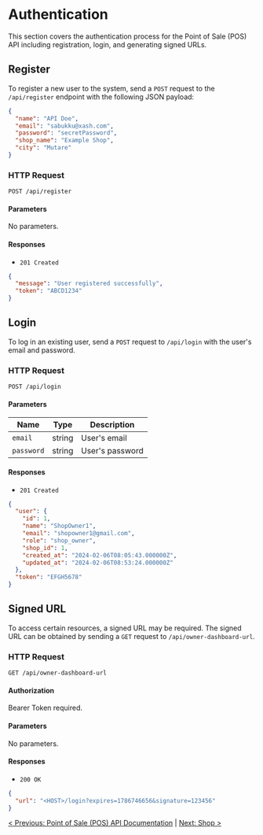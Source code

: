 # Authentication

This section covers the authentication process for the Point of Sale (POS) API including registration, login, and generating signed URLs.

## Register

To register a new user to the system, send a `POST` request to the `/api/register` endpoint with the following JSON payload:

```json
{
  "name": "API Doe",
  "email": "sabukku@xash.com",
  "password": "secretPassword",
  "shop_name": "Example Shop",
  "city": "Mutare"
}
```

### HTTP Request

`POST /api/register`

#### Parameters

No parameters.

#### Responses

- `201 Created`

```json
{
  "message": "User registered successfully",
  "token": "ABCD1234"
}
```

## Login

To log in an existing user, send a `POST` request to `/api/login` with the user's email and password.

### HTTP Request

`POST /api/login`

#### Parameters

| Name       | Type   | Description  |
|------------|--------|--------------|
| `email`    | string | User's email |
| `password` | string | User's password |

#### Responses

- `201 Created`

```json
{
  "user": {
    "id": 1,
    "name": "ShopOwner1",
    "email": "shopowner1@gmail.com",
    "role": "shop_owner",
    "shop_id": 1,
    "created_at": "2024-02-06T08:05:43.000000Z",
    "updated_at": "2024-02-06T08:53:24.000000Z"
  },
  "token": "EFGH5678"
}
```

## Signed URL

To access certain resources, a signed URL may be required. The signed URL can be obtained by sending a `GET` request to `/api/owner-dashboard-url`.

### HTTP Request

`GET /api/owner-dashboard-url`

#### Authorization

Bearer Token required.

#### Parameters

No parameters.

#### Responses

- `200 OK`

```json
{
  "url": "<HOST>/login?expires=1786746656&signature=123456"
}
```

[< Previous: Point of Sale (POS) API Documentation](/)   |   [Next: Shop >](/shop.md)